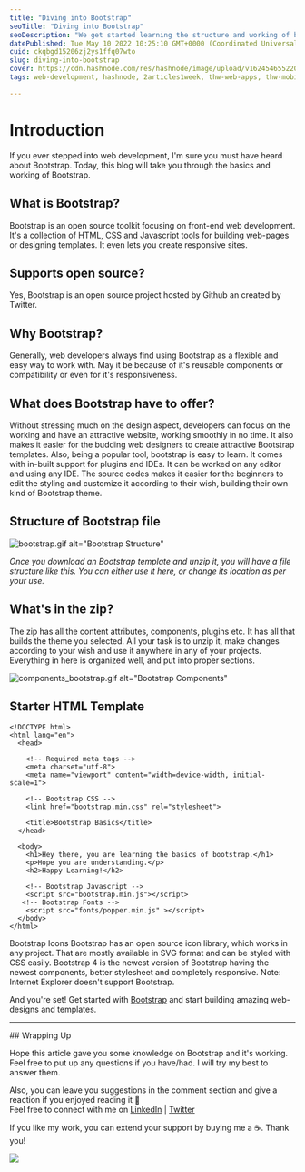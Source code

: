```yaml
---
title: "Diving into Bootstrap"
seoTitle: "Diving into Bootstrap"
seoDescription: "We get started learning the structure and working of bootstrap. Also what Bootstrap has to offer by its components."
datePublished: Tue May 10 2022 10:25:10 GMT+0000 (Coordinated Universal Time)
cuid: ckqbgd15206zj2ys1ffq07wto
slug: diving-into-bootstrap
cover: https://cdn.hashnode.com/res/hashnode/image/upload/v1624546552202/lw0CgYr_Z.png
tags: web-development, hashnode, 2articles1week, thw-web-apps, thw-mobile-apps

---
```


<head> <meta name="monetization" content="$ilp.uphold.com/fXgYL9dgXzHk">
 </head>

# Introduction
If you ever stepped into web development, I'm sure you must have heard about Bootstrap. Today, this blog will take you through the basics and working of Bootstrap. 

## What is Bootstrap?
Bootstrap is an open source toolkit focusing on front-end web development. It's a collection of HTML, CSS and Javascript tools for building web-pages or designing templates. It even lets you create responsive sites.

## Supports open source?
Yes, Bootstrap is an open source project hosted by Github an created by Twitter.

## Why Bootstrap?
Generally, web developers always find using Bootstrap as a flexible and easy way to work with. May it be because of it's reusable components or compatibility or even for it's responsiveness. 

## What does Bootstrap have to offer?
Without stressing much on the design aspect, developers can focus on the working
and have an attractive website, working smoothly in no time. It also makes it easier for the budding web designers to create attractive Bootstrap templates.
Also, being a popular tool, bootstrap is easy to learn. It comes with in-built support for plugins and IDEs. It can be worked on any editor and using any IDE. 
The source codes makes it easier for the beginners to edit the styling and customize it according to their wish, building their own kind of Bootstrap theme.

## Structure of Bootstrap file

![bootstrap.gif alt="Bootstrap Structure"](https://cdn.hashnode.com/res/hashnode/image/upload/v1624569502895/fHR4dMI5R.gif)

*Once you download an Bootstrap template and unzip it, you will have a file structure like this. You can either use it here, or change its location as per your use.*

## What's in the zip?
The zip has all the content attributes, components, plugins etc. It has all that builds the theme you selected. All your task is to unzip it, make changes according to your wish and use it anywhere in any of your projects. 
Everything in here is organized well, and put into proper sections.

![components_bootstrap.gif alt="Bootstrap Components"](https://cdn.hashnode.com/res/hashnode/image/upload/v1624570418491/cAdSIenEj.gif)

## Starter HTML Template

```
<!DOCTYPE html>
<html lang="en">
  <head>

    <!-- Required meta tags -->
    <meta charset="utf-8">
    <meta name="viewport" content="width=device-width, initial-scale=1">

    <!-- Bootstrap CSS -->
    <link href="bootstrap.min.css" rel="stylesheet">

    <title>Bootstrap Basics</title>
  </head>

  <body>
    <h1>Hey there, you are learning the basics of bootstrap.</h1>
    <p>Hope you are understanding.</p>
    <h2>Happy Learning!</h2>

    <!-- Bootstrap Javascript -->
    <script src="bootstrap.min.js"></script>
   <!-- Bootstrap Fonts -->
    <script src="fonts/popper.min.js" ></script>
  </body>
</html>
```

Bootstrap Icons
Bootstrap has an open source icon library, which works in any project. That are mostly available in SVG format and can be styled with CSS easily.
Bootstrap 4 is the newest version of Bootstrap having the newest components, better stylesheet and completely responsive. 
Note: Internet Explorer doesn't support Bootstrap.


> 
And you're set! Get started with  [Bootstrap](https://getbootstrap.com/) and start building amazing web-designs and templates.

<hr></hr>
## Wrapping Up

Hope this article gave you some knowledge on Bootstrap and it's working.
Feel free to put up any questions if you have/had. I will try my best to answer them.

Also, you can leave you suggestions in the comment section and give a reaction if you enjoyed reading it 💖 <br>
Feel free to connect with me on  [LinkedIn](https://www.linkedin.com/in/bhumikhokhani/)  |  [Twitter](https://twitter.com/bhumikhokhani) 
<br>
> 
If you like my work, you can extend your support by buying me a ☕. Thank you!

<a href="https://www.buymeacoffee.com/bhumikhokhani"><img src="https://img.buymeacoffee.com/button-api/?text=Buy me a coffee&emoji=&slug=bhumikhokhani&button_colour=FF5F5F&font_colour=ffffff&font_family=Cookie&outline_colour=000000&coffee_colour=FFDD00"></a> 

